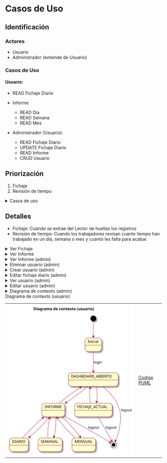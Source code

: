 # Casos de Uso

## Identificación

### Actores
- Usuario
- Administrador (extiende de Usuario)

### Casos de Uso
#### Usuario:
  - READ Fichaje Diario
  - Informe
    - READ Dia
    - READ Semana
    - READ Mes

- Administrador (Usuario):
  - READ Fichaje Diario
  - UPDATE Fichaje Diario
  - READ Informe
  - CRUD Usuario

## Priorización
1. Fichaje
2. Revisión de tiempo


<details>
<summary>Casos de uso</summary>

|  |  |
| -- | -- |
| ![](../../imagenes/casosDeUso/diagramaCasosDeUso.svg) | [Codigo PUML](../../modelosUML/casosDeUso/casosDeUso.puml) |

</details>

## Detalles
- Fichaje: Cuando se extrae del Lector de huellas los registros
- Revisión de tiempo: Cuando los trabajadores revisan cuanto tiempo han trabajado en un día, semana o mes y cuanto les falta para acabar.

<details>
<summary>Ver Fichaje</summary>

|  |  |
| -- | -- |
| ![](../../imagenes/casosDeUso/detalles/verFichajeV2.svg) | [Codigo PUML](../../modelosUML/casosDeUso/detalles/verFichajeV2.puml) |
| ![](../../imagenes/casosDeUso/detalles/verFichajeAdminV2.svg) | [Codigo PUML](../../modelosUML/casosDeUso/detalles/verFichajeAdminV2.puml) |



</details>

<details>

<summary>Ver Informe</summary>

|  |  |
| -- | -- |
| ![](../../imagenes/casosDeUso/detalles/verInformeV2.svg) | [Codigo PUML](../../modelosUML/casosDeUso/detalles/verInformeV2.puml) |

</details>

<details>

<summary>Ver Informe (admin)</summary>

|  |  |
| -- | -- |
| ![](../../imagenes/casosDeUso/detalles/verInformeAdmin.svg) | [Codigo PUML](../../modelosUML/casosDeUso/detalles/verInformeAdmin.puml) |

</details>

<details>

<summary>Eliminar usuario (admin)</summary>

|  |  |
| -- | -- |
| ![](../../imagenes/casosDeUso/detalles/eliminarUsuario.svg) | [Codigo PUML](../../modelosUML/casosDeUso/detalles/eliminarUsuario.puml) |

</details>

<details>
<summary>Crear usuario (admin)</summary>

|  |  |
| -- | -- |
| ![](../../imagenes/casosDeUso/detalles/crearUsuario.svg) | [Codigo PUML](../../modelosUML/casosDeUso/detalles/crearUsuario.puml) |

</details>

<details>
<summary>Editar fichaje diario (admin)</summary>

|  |  |
| -- | -- |
| ![](../../imagenes/casosDeUso/detalles/modificarFichajeV2.svg) | [Codigo PUML](../../modelosUML/casosDeUso/detalles/modificarFichajeV2.puml) | 



</details>

<details>
<summary>Ver usuario (admin)</summary>

|  |  |
| -- | -- |
| ![](../../imagenes/casosDeUso/detalles/verUsuario.svg) | [Codigo PUML](../../modelosUML/casosDeUso/detalles/verUsuario.puml) |

</details>

<details>
<summary>Editar usuario (admin)</summary>
 
|  |  |
| -- | -- |
| ![](../../imagenes/casosDeUso/detalles/editarUsuario.svg) | [Codigo PUML](../../modelosUML/casosDeUso/detalles/editarUsuario.puml) |

</details>

<details>
<summary>Diagrama de contexto (admin)</summary>

|  |  |
| -- | -- |
| ![](../../imagenes/casosDeUso/diagramaContexto(admin).svg) | [Codigo PUML](../../modelosUML/casosDeUso/diagramaContexto(admin).puml) |

</details>

<summary>Diagrama de contexto (usuario)</summary>

|  |  |
| -- | -- |
| ![](../../imagenes/casosDeUso/diagramaContexto(usuario).svg) | [Codigo PUML](../../modelosUML/casosDeUso/diagramaContexto(usuario).puml) |

</details>
